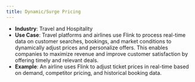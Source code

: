 ```yaml
---
title: Dynamic/Surge Pricing
---
```


- **Industry**: Travel and Hospitality
- **Use Case**: Travel platforms and airlines use Flink to process real-time data on customer searches, bookings, and market conditions to dynamically adjust prices and personalize offers. This enables companies to maximize revenue and improve customer satisfaction by offering timely and relevant deals.
- **Example**: An airline uses Flink to adjust ticket prices in real-time based on demand, competitor pricing, and historical booking data.
